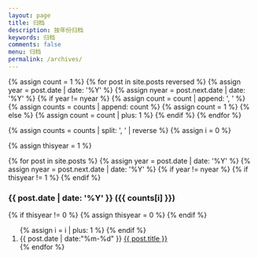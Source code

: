 ```yaml
---
layout: page
title: 归档
description: 按年份归档
keywords: 归档
comments: false
menu: 归档
permalink: /archives/
---
```


<section class="container posts-content">
  {% assign count = 1 %}
  {% for post in site.posts reversed %}
    {% assign year = post.date | date: '%Y' %}
    {% assign nyear = post.next.date | date: '%Y' %}
    {% if year != nyear %}
      {% assign count = count | append: ', ' %}
      {% assign counts = counts | append: count %}
      {% assign count = 1 %}
    {% else %}
      {% assign count = count | plus: 1 %}
    {% endif %}
  {% endfor %}

  {% assign counts = counts | split: ', ' | reverse %}
  {% assign i = 0 %}

  {% assign thisyear = 1 %}

  {% for post in site.posts %}
    {% assign year = post.date | date: '%Y' %}
    {% assign nyear = post.next.date | date: '%Y' %}
    {% if year != nyear %}
      {% if thisyear != 1 %}
        </ol>
      {% endif %}
      <h3>{{ post.date | date: '%Y' }} ({{ counts[i] }})</h3>
        {% if thisyear != 0 %}
          {% assign thisyear = 0 %}
        {% endif %}
      <ol class="posts-list">
        {% assign i = i | plus: 1 %}
    {% endif %}
    <li class="posts-list-item">
      <span class="posts-list-meta">{{ post.date | date:"%m-%d" }}</span>
      <a class="posts-list-name" href="{{ site.url }}{{ post.url }}">{{ post.title }}</a>
    </li>
  {% endfor %}
  </ol>
</section>
